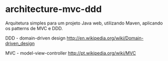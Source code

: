 # architecture-mvc-ddd
Arquitetura simples para um projeto Java web, utilizando Maven, aplicando os patterns de MVC e DDD.

DDD - domain-driven design
http://en.wikipedia.org/wiki/Domain-driven_design

MVC - model-view-controller 
http://pt.wikipedia.org/wiki/MVC
